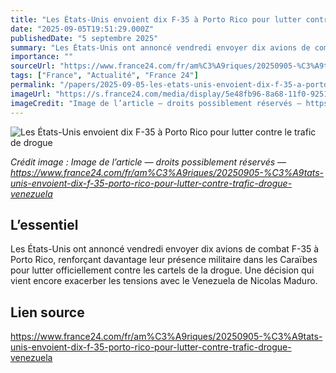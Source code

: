 ```yaml
---
title: "Les États-Unis envoient dix F-35 à Porto Rico pour lutter contre le trafic de drogue"
date: "2025-09-05T19:51:29.000Z"
publishedDate: "5 septembre 2025"
summary: "Les États-Unis ont annoncé vendredi envoyer dix avions de combat F-35 à Porto Rico, renforçant davantage leur présence militaire dans les Caraïbes pour lutter officiellement contre les cartels de la drogue. Une décision qui vient encore exacerber les tensions avec le Venezuela de Nicolas Maduro."
importance: ""
sourceUrl: "https://www.france24.com/fr/am%C3%A9riques/20250905-%C3%A9tats-unis-envoient-dix-f-35-porto-rico-pour-lutter-contre-trafic-drogue-venezuela"
tags: ["France", "Actualité", "France 24"]
permalink: "/papers/2025-09-05-les-etats-unis-envoient-dix-f-35-a-porto-rico-pour-lutter-contre-le-trafic-de-drogue"
imageUrl: "https://s.france24.com/media/display/5e48fb96-8a68-11f0-9251-005056a97e36/w:1280/p:16x9/2025-09-05T080920Z-173238970-RC2NY8A2EM8N-RTRMADP-3-USA-TRUMP-VENEZUELA.jpg"
imageCredit: "Image de l’article — droits possiblement réservés — https://www.france24.com/fr/am%C3%A9riques/20250905-%C3%A9tats-unis-envoient-dix-f-35-porto-rico-pour-lutter-contre-trafic-drogue-venezuela"
---
```


![Les États-Unis envoient dix F-35 à Porto Rico pour lutter contre le trafic de drogue](https://s.france24.com/media/display/5e48fb96-8a68-11f0-9251-005056a97e36/w:1280/p:16x9/2025-09-05T080920Z-173238970-RC2NY8A2EM8N-RTRMADP-3-USA-TRUMP-VENEZUELA.jpg)

*Crédit image : Image de l’article — droits possiblement réservés — https://www.france24.com/fr/am%C3%A9riques/20250905-%C3%A9tats-unis-envoient-dix-f-35-porto-rico-pour-lutter-contre-trafic-drogue-venezuela*

## L’essentiel

Les États-Unis ont annoncé vendredi envoyer dix avions de combat F-35 à Porto Rico, renforçant davantage leur présence militaire dans les Caraïbes pour lutter officiellement contre les cartels de la drogue. Une décision qui vient encore exacerber les tensions avec le Venezuela de Nicolas Maduro.

## Lien source

https://www.france24.com/fr/am%C3%A9riques/20250905-%C3%A9tats-unis-envoient-dix-f-35-porto-rico-pour-lutter-contre-trafic-drogue-venezuela
